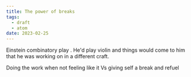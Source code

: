 ```yaml
---
title: The power of breaks
tags:
  - draft
  - atom
date: 2023-02-25
---
```


Einstein combinatory play . He'd play violin and things would come to him that he was working on in a different craft. 

Doing the work when not feeling like it Vs giving self a break and refuel 
